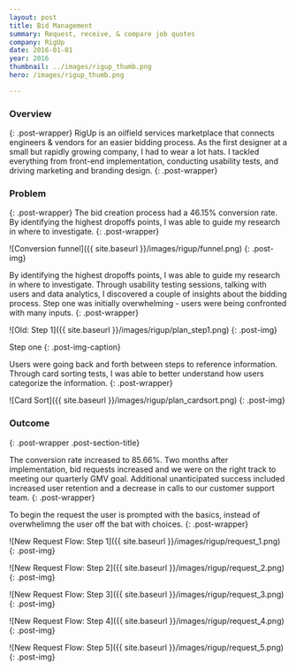 ```yaml
---
layout: post
title: Bid Management
summary: Request, receive, & compare job quotes
company: RigUp
date: 2016-01-01
year: 2016
thumbnail: ../images/rigup_thumb.png
hero: /images/rigup_thumb.png

---
```

### Overview
{: .post-wrapper}
RigUp is an oilfield services marketplace that connects engineers & vendors for an easier bidding process. As the first designer at a small but rapidly growing company, I had to wear a lot hats. I tackled everything from front-end implementation, conducting usability tests, and driving marketing and branding design.
{: .post-wrapper}

### Problem
{: .post-wrapper}
The bid creation process had a 46.15% conversion rate. By identifying the highest dropoffs points, I was able to guide my research in where to investigate. 
{: .post-wrapper}

![Conversion funnel]({{ site.baseurl }}/images/rigup/funnel.png)
{: .post-img}

By identifying the highest dropoffs points, I was able to guide my research in where to investigate. Through usability testing sessions, talking with users and data analytics, I discovered a couple of insights about the bidding process. Step one was initially overwhelming - users were being confronted with many inputs.
{: .post-wrapper}

![Old: Step 1]({{ site.baseurl }}/images/rigup/plan_step1.png)
{: .post-img}

Step one
{: .post-img-caption}

Users were going back and forth between steps to reference information.
Through card sorting tests, I was able to better understand how users categorize the information.
{: .post-wrapper}

![Card Sort]({{ site.baseurl }}/images/rigup/plan_cardsort.png)
{: .post-img}


### Outcome
{: .post-wrapper .post-section-title}

The conversion rate increased to 85.66%. Two months after implementation, bid requests increased and we were on the right track to meeting our quarterly GMV goal. Additional unanticipated success included increased user retention and a decrease in calls to our customer support team.
{: .post-wrapper}

To begin the request the user is prompted with the basics, instead of overwhelimng the user off the bat with choices.
{: .post-wrapper}

![New Request Flow: Step 1]({{ site.baseurl }}/images/rigup/request_1.png)
{: .post-img}

![New Request Flow: Step 2]({{ site.baseurl }}/images/rigup/request_2.png)
{: .post-img}

![New Request Flow: Step 3]({{ site.baseurl }}/images/rigup/request_3.png)
{: .post-img}

![New Request Flow: Step 4]({{ site.baseurl }}/images/rigup/request_4.png)
{: .post-img}

![New Request Flow: Step 5]({{ site.baseurl }}/images/rigup/request_5.png)
{: .post-img}
